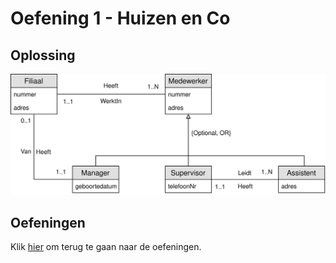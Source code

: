 # Oefening 1 - Huizen en Co

## Oplossing
<img src="./exercise-1.svg">

## Oefeningen
Klik [hier](../exercises.md) om terug te gaan naar de oefeningen.